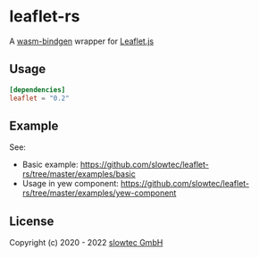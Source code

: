 # leaflet-rs

A [wasm-bindgen](https://github.com/rustwasm/wasm-bindgen)
wrapper for
[Leaflet.js](https://leafletjs.com/)

## Usage

```toml
[dependencies]
leaflet = "0.2"
```

## Example

See:

- Basic example: https://github.com/slowtec/leaflet-rs/tree/master/examples/basic
- Usage in yew component: https://github.com/slowtec/leaflet-rs/tree/master/examples/yew-component

## License

Copyright (c) 2020 - 2022 [slowtec GmbH](https://slowtec.de)
